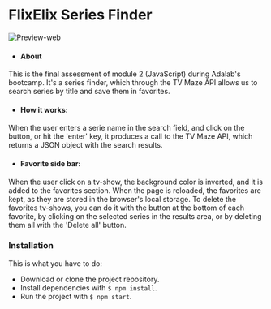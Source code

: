 # FlixElix Series Finder

![Preview-web](https://user-images.githubusercontent.com/75808414/113590789-5d6f3600-9633-11eb-873c-7efd9a237255.png)

* #### About 
This is the final assessment of module 2 (JavaScript) during Adalab's bootcamp. It's a series finder, which through the TV Maze API allows us to search series by title and save them in favorites.


* #### How it works:
When the user enters a serie name in the search field, and click on the button, or hit the 'enter' key, it produces a call to the TV Maze API, which returns a JSON object with the search results. 

* #### Favorite side bar:
When the user click on a tv-show, the background color is inverted, and it is added to the favorites section. When the page is reloaded, the favorites are kept, as they are stored in the browser's local storage. To delete the favorites tv-shows, you can do it with the button at the bottom of each favorite, by clicking on the selected series in the results area, or by deleting them all with the 'Delete all' button.

### Installation
This is what you have to do:

* Download or clone the project repository.
* Install dependencies with `$ npm install`.
* Run the project with `$ npm start`.
